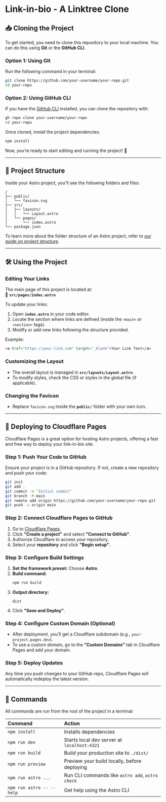 # Link-in-bio - A Linktree Clone

## 📥 Cloning the Project

To get started, you need to clone this repository to your local machine. You can do this using **Git** or the **GitHub CLI**.

### **Option 1: Using Git**
Run the following command in your terminal:

```sh
git clone https://github.com/your-username/your-repo.git
cd your-repo
```

### **Option 2: Using GitHub CLI**
If you have the [GitHub CLI](https://cli.github.com/) installed, you can clone the repository with:

```sh
gh repo clone your-username/your-repo
cd your-repo
```

Once cloned, install the project dependencies:

```sh
npm install
```

Now, you’re ready to start editing and running the project! 🚀

---

## 🚀 Project Structure

Inside your Astro project, you'll see the following folders and files:

```text
/
├── public/
│   └── favicon.svg
├── src/
│   ├── layouts/
│   │   └── Layout.astro
│   └── pages/
│       └── index.astro
└── package.json
```

To learn more about the folder structure of an Astro project, refer to [our guide on project structure](https://docs.astro.build/en/basics/project-structure/).

---

## 🛠 Using the Project

### **Editing Your Links**
The main page of this project is located at:  
📄 **`src/pages/index.astro`**

To update your links:
1. Open **`index.astro`** in your code editor.
2. Locate the section where links are defined (inside the `<main>` or `<section>` tags).
3. Modify or add new links following the structure provided.

Example:

```html
<a href="https://your-link.com" target="_blank">Your Link Text</a>
```

### **Customizing the Layout**
- The overall layout is managed in **`src/layouts/Layout.astro`**.
- To modify styles, check the CSS or styles in the global file (if applicable).

### **Changing the Favicon**
- Replace `favicon.svg` inside the **`public/`** folder with your own icon.

---

## 🚀 Deploying to Cloudflare Pages

Cloudflare Pages is a great option for hosting Astro projects, offering a fast and free way to deploy your link-in-bio site.

### **Step 1: Push Your Code to GitHub**
Ensure your project is in a GitHub repository. If not, create a new repository and push your code:

```sh
git init
git add .
git commit -m "Initial commit"
git branch -M main
git remote add origin https://github.com/your-username/your-repo.git
git push -u origin main
```

### **Step 2: Connect Cloudflare Pages to GitHub**
1. Go to [Cloudflare Pages](https://pages.cloudflare.com/).
2. Click **"Create a project"** and select **"Connect to GitHub"**.
3. Authorize Cloudflare to access your repository.
4. Select your **repository** and click **"Begin setup"**.

### **Step 3: Configure Build Settings**
1. **Set the framework preset:** Choose **Astro**.
2. **Build command:**
   ```sh
   npm run build
   ```
3. **Output directory:**
   ```
   dist
   ```
4. Click **"Save and Deploy"**.

### **Step 4: Configure Custom Domain (Optional)**
- After deployment, you’ll get a Cloudflare subdomain (e.g., `your-project.pages.dev`).
- To use a custom domain, go to the **"Custom Domains"** tab in Cloudflare Pages and add your domain.

### **Step 5: Deploy Updates**
Any time you push changes to your GitHub repo, Cloudflare Pages will automatically redeploy the latest version.

---

## 🧞 Commands

All commands are run from the root of the project in a terminal:

| Command                   | Action                                           |
| :------------------------ | :----------------------------------------------- |
| `npm install`             | Installs dependencies                            |
| `npm run dev`             | Starts local dev server at `localhost:4321`      |
| `npm run build`           | Build your production site to `./dist/`          |
| `npm run preview`         | Preview your build locally, before deploying     |
| `npm run astro ...`       | Run CLI commands like `astro add`, `astro check` |
| `npm run astro -- --help` | Get help using the Astro CLI                     |

